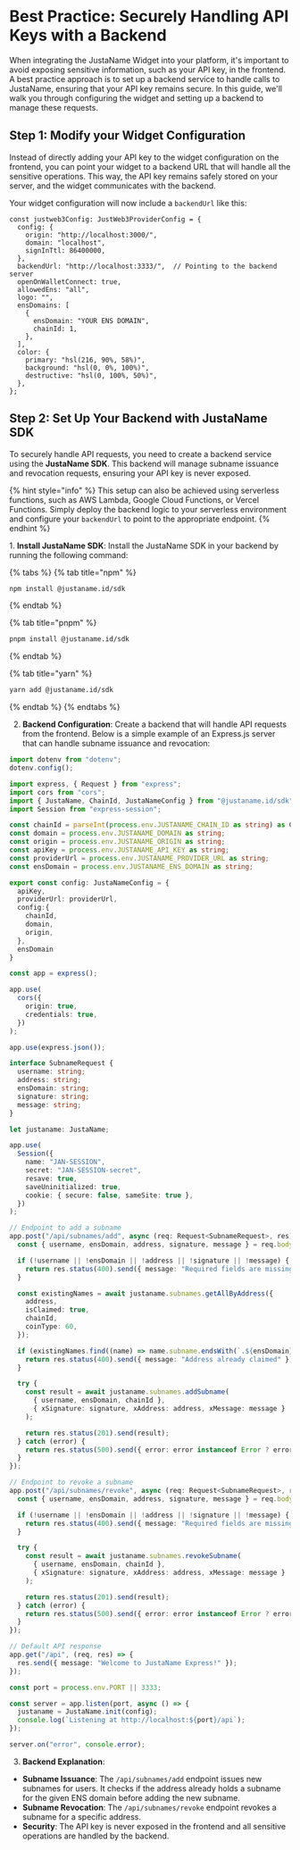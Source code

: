 # Best Practice: Securely Handling API Keys with a Backend

When integrating the JustaName Widget into your platform, it's important to avoid exposing sensitive information, such as your API key, in the frontend. A best practice approach is to set up a backend service to handle calls to JustaName, ensuring that your API key remains secure. In this guide, we'll walk you through configuring the widget and setting up a backend to manage these requests.

## Step 1: Modify your Widget Configuration

Instead of directly adding your API key to the widget configuration on the frontend, you can point your widget to a backend URL that will handle all the sensitive operations. This way, the API key remains safely stored on your server, and the widget communicates with the backend.

Your widget configuration will now include a `backendUrl` like this:

```tsx
const justweb3Config: JustWeb3ProviderConfig = {
  config: {
    origin: "http://localhost:3000/",
    domain: "localhost",
    signInTtl: 86400000,
  },
  backendUrl: "http://localhost:3333/",  // Pointing to the backend server
  openOnWalletConnect: true,
  allowedEns: "all",
  logo: "",
  ensDomains: [
    {
      ensDomain: "YOUR ENS DOMAIN",
      chainId: 1,
    },
  ],
  color: {
    primary: "hsl(216, 90%, 58%)",
    background: "hsl(0, 0%, 100%)",
    destructive: "hsl(0, 100%, 50%)",
  },
};

```

## Step 2: Set Up Your Backend with JustaName SDK

To securely handle API requests, you need to create a backend service using the **JustaName SDK**. This backend will manage subname issuance and revocation requests, ensuring your API key is never exposed.

{% hint style="info" %}
This setup can also be achieved using serverless functions, such as AWS Lambda, Google Cloud Functions, or Vercel Functions. Simply deploy the backend logic to your serverless environment and configure your `backendUrl` to point to the appropriate endpoint.
{% endhint %}

1\. **Install JustaName SDK**: Install the JustaName SDK in your backend by running the following command:

{% tabs %}
{% tab title="npm" %}
```bash
npm install @justaname.id/sdk
```
{% endtab %}

{% tab title="pnpm" %}
```bash
pnpm install @justaname.id/sdk
```
{% endtab %}

{% tab title="yarn" %}
```bash
yarn add @justaname.id/sdk
```
{% endtab %}
{% endtabs %}

2. **Backend Configuration**: Create a backend that will handle API requests from the frontend. Below is a simple example of an Express.js server that can handle subname issuance and revocation:

```typescript
import dotenv from "dotenv";
dotenv.config();

import express, { Request } from "express";
import cors from "cors";
import { JustaName, ChainId, JustaNameConfig } from "@justaname.id/sdk";
import Session from "express-session";

const chainId = parseInt(process.env.JUSTANAME_CHAIN_ID as string) as ChainId;
const domain = process.env.JUSTANAME_DOMAIN as string;
const origin = process.env.JUSTANAME_ORIGIN as string;
const apiKey = process.env.JUSTANAME_API_KEY as string;
const providerUrl = process.env.JUSTANAME_PROVIDER_URL as string;
const ensDomain = process.env.JUSTANAME_ENS_DOMAIN as string;

export const config: JustaNameConfig = {
  apiKey,
  providerUrl: providerUrl,
  config:{
    chainId,
    domain,
    origin,
  },
  ensDomain
}

const app = express();

app.use(
  cors({
    origin: true,
    credentials: true,
  })
);

app.use(express.json());

interface SubnameRequest {
  username: string;
  address: string;
  ensDomain: string;
  signature: string;
  message: string;
}

let justaname: JustaName;

app.use(
  Session({
    name: "JAN-SESSION",
    secret: "JAN-SESSION-secret",
    resave: true,
    saveUninitialized: true,
    cookie: { secure: false, sameSite: true },
  })
);

// Endpoint to add a subname
app.post("/api/subnames/add", async (req: Request<SubnameRequest>, res) => {
  const { username, ensDomain, address, signature, message } = req.body;

  if (!username || !ensDomain || !address || !signature || !message) {
    return res.status(400).send({ message: "Required fields are missing" });
  }

  const existingNames = await justaname.subnames.getAllByAddress({
    address,
    isClaimed: true,
    chainId,
    coinType: 60,
  });

  if (existingNames.find((name) => name.subname.endsWith(`.${ensDomain}`))) {
    return res.status(400).send({ message: "Address already claimed" });
  }

  try {
    const result = await justaname.subnames.addSubname(
      { username, ensDomain, chainId },
      { xSignature: signature, xAddress: address, xMessage: message }
    );

    return res.status(201).send(result);
  } catch (error) {
    return res.status(500).send({ error: error instanceof Error ? error.message : "Error" });
  }
});

// Endpoint to revoke a subname
app.post("/api/subnames/revoke", async (req: Request<SubnameRequest>, res) => {
  const { username, ensDomain, address, signature, message } = req.body;

  if (!username || !ensDomain || !address || !signature || !message) {
    return res.status(400).send({ message: "Required fields are missing" });
  }

  try {
    const result = await justaname.subnames.revokeSubname(
      { username, ensDomain, chainId },
      { xSignature: signature, xAddress: address, xMessage: message }
    );

    return res.status(201).send(result);
  } catch (error) {
    return res.status(500).send({ error: error instanceof Error ? error.message : "Error" });
  }
});

// Default API response
app.get("/api", (req, res) => {
  res.send({ message: "Welcome to JustaName Express!" });
});

const port = process.env.PORT || 3333;

const server = app.listen(port, async () => {
  justaname = JustaName.init(config);
  console.log(`Listening at http://localhost:${port}/api`);
});

server.on("error", console.error);

```

3. **Backend Explanation**:

* **Subname Issuance**: The `/api/subnames/add` endpoint issues new subnames for users. It checks if the address already holds a subname for the given ENS domain before adding the new subname.
* **Subname Revocation**: The `/api/subnames/revoke` endpoint revokes a subname for a specific address.
* **Security**: The API key is never exposed in the frontend and all sensitive operations are handled by the backend.
